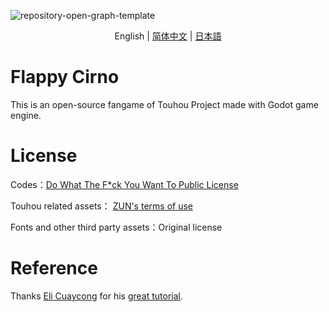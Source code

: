 

![repository-open-graph-template](https://user-images.githubusercontent.com/34388992/127737185-d8a0e478-cf9e-4463-8771-14860f43b49e.png)

<p align="center">
    <span>English</span> 
    |
    <a href="https://github.com/net-oil-man/Flappy-Cirno/blob/main/README-zh-sc.MD">简体中文</a>
    |
    <a href="https://github.com/net-oil-man/Flappy-Cirno/blob/main/README-ja.MD">日本語</a> 
</p>

# Flappy Cirno
This is an open-source fangame of Touhou Project made with Godot game engine.

# License
Codes：[Do What The F*ck You Want To Public License](https://github.com/net-oil-man/Flappy-Cirno/blob/main/LICENSE)

Touhou related assets： [ZUN's terms of use](https://web.archive.org/web/20080724144606/http://www.geocities.co.jp/Playtown-Yoyo/1736/t-081-2.html)

Fonts and other third party assets：Original license

# Reference

Thanks [Eli Cuaycong](https://www.youtube.com/channel/UCoTXIeHJP7_PukZOCK2C2RA) for his [great tutorial](https://youtu.be/Kt1njjNGbSg).
